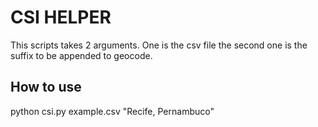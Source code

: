 CSI HELPER
==========

This scripts takes 2 arguments. One is the csv file the second one is the suffix to be appended to geocode.

## How to use

python csi.py example.csv "Recife, Pernambuco"
